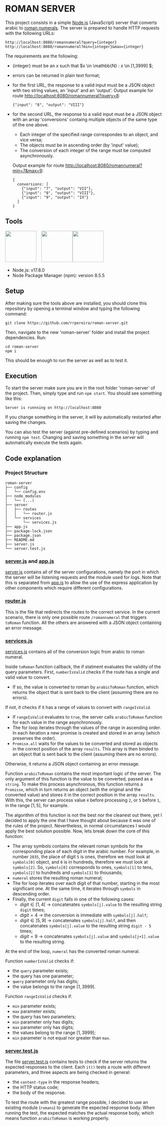 # ROMAN SERVER

This project consists in a simple [Node.js](https://nodejs.org/) (JavaScript) server that converts arabic to [roman numerals](https://en.wikipedia.org/wiki/Roman_numerals). The server is prepared to handle HTTP requests with the following URLs:

```
http://localhost:8080/romannumeral?query={integer}
http://localhost:8080/romannumeral?min={integer}&max={integer}
```

The requirements are the following:

- {integer} must be an $x$ such that $x \in \mathbb{N} : x \in [1,3999] $;
- errors can be returned in plain text format;
- for the first URL, the response to a valid input must be a JSON object with two string values, an 'input' and an 'output'. Output example for route [http://localhost:8080/romannumeral?query=8](http://localhost:8080/romannumeral?query=8):

  ```
  {"input": "8", "output": "VIII"}
  ```

- for the second URL, the response to a valid input must be a JSON object with an array 'conversions' containg multiple objects of the same type of the one above.

  - Each integer of the specified range correspondes to an object, and vice versa;
  - The objects must be in ascending order (by 'input' value);
  - The conversion of each integer of the range must be computed asynchronously.

  Output example for route [http://localhost:8080/romannumeral?min=7&max=9](http://localhost:8080/romannumeral?min=7&max=9):

  ```
  {
    conversions: [
      {"input": "7", "output": "VII"},
      {"input": "8", "output": "VIII"},
      {"input": "9", "output": "IX"}
    ]
  }
  ```

## Tools

<img src="https://upload.wikimedia.org/wikipedia/commons/thumb/9/99/Unofficial_JavaScript_logo_2.svg/260px-Unofficial_JavaScript_logo_2.svg.png" width="100" height="100">&nbsp;&nbsp;&nbsp;&nbsp;[<img src="https://avatars.githubusercontent.com/u/9950313?s=200&v=4" width="100" height="100">](https://nodejs.org/)<img src="https://www.google.com/search?q=npm&tbm=isch&ved=2ahUKEwjUy9uYq-L2AhVmif0HHeirBH8Q2-cCegQIABAA&oq=npm&gs_lcp=CgNpbWcQAzIHCCMQ7wMQJzIHCCMQ7wMQJzIFCAAQgAQyBQgAEIAEMgQIABAeMgQIABAeMgQIABAeMgQIABAeMgQIABAeMgQIABAeOgQIABAYUI4EWMcKYIQNaABwAHgAgAF0iAH3BZIBAzAuN5gBAKABAaoBC2d3cy13aXotaW1nwAEB&sclient=img&ei=tEU-YtShBOaS9u8P6NeS-Ac&bih=912&biw=960#imgrc=47ie_e0mINyxvM&imgdii=mjcFGa2lqvyZdM" width="100" height="100">&nbsp;&nbsp;&nbsp;&nbsp;

- Node.js: v17.8.0
- Node Package Manager (npm): version 8.5.5

## Setup

After making sure the tools above are installed, you should clone this repository by opening a terminal window and typing the following command:

```
git clone https://github.com/rrpereira/roman-server.git
```

Then, navigate to the new 'roman-server' folder and install the project dependencies. Run:

```
cd roman-server
npm i
```

This should be enough to run the server as well as to test it.

## Execution

To start the server make sure you are in the root folder 'roman-server' of the project. Then, simply type and run `npm start`. You should see something like this:

```
Server is runnning on http://localhost:8080
```

If you change something in the server, it will by automatically restarted after saving the changes.

You can also test the server (against pre-defined scenarios) by typing and running `npm test`. Changing and saving something in the server will automatically execute the tests again.

## Code explanation

### Project Structure

```
roman-server
├── config
│   └── config.env
├── node_modules
│   └── (...)
├── server
│   ├── routes
│   │   └── router.js
│   └── services
│       └── services.js
├── app.js
├── package-lock.json
├── package.json
├── README.md
├── server.js
└── server.test.js
```

### [server.js](server.js) and [app.js](app.js)

[server.js](server.js) contains all of the server configurations, namely the port in which the server will be listening requests and the module used for logs. Note that this is separated from [app.js](app.js) to allow the use of the express application by other components which require different configurations.

### [router.js](/server/routes/router.js)

This is the file that redirects the routes to the correct service. In the current scenario, there is only one possible route `/romannumeral` that triggers `toRoman` function. All the others are answered with a JSON object containing an error message.

### [services.js](/server/services/services.js)

[services.js](/server/services/services.js) contains all of the conversion logic from arabic to roman numeral.

Inside `toRoman` function callback, the if statment evaluates the validity of the query parameters. First, `numberIsValid` checks if the route has a single and valid value to convert.

- If so, the value is converted to roman by `arabicToRoman` function, which returns the object that is sent back to the client (assuming there are no errors).

If not, it checks if it has a range of values to convert with `rangeIsValid`.

- If `rangeIsValid` evaluates to `true`, the server calls `arabicToRoman` function for each value in the range asynchronously.
- The for loop iterates through the values of the range in ascending order. In each iteration a new promise is created and stored in an array (which preserves the order).
- `Promise.all` waits for the values to be converted and stored as objects in the correct position of the array `results`. This array is then binded to an object that is sent back to the client (assuming there are no errors).

Otherwise, it returns a JSON object containing an error message.

Function `arabicToRoman` contains the most important logic of the server. The only argument of this function is the value to be converted, passed as a `string`. To make this process asynchronous, this function returns a `Promisse`, which in turn returns an object (with the original and the converted value) and stores it in the correct position in the array `results`. With this, the server can process value `4` before processing `2`, or `5` before `1`, in the range $[1,5]$, for example.

The algorithm of this function is not the best nor the cleanest out there, yet I decided to apply the one that I have thought about because it was one of the rules of the project. Nevertheless, in normal circumstances I would apply the best solution possible. Now, lets break down the core of this function:

- The array symbols contains the relevant roman symbols for the corresponding place of each digit in the arabic number. For example, in number `2035`, the place of digit `5` is ones, therefore we must look at `symbols[0]` object, and `0` is in hundreds, therefore we must look at `symbols[2]`. So, `symbols[0]` corresponds to ones, `symbols[1]` to tens, `symbols[2]` to hundreds and `symbols[3]` to thousands;
- `numeral` stores the resulting roman numeral;
- The for loop iterates over each digit of that number, starting in the most significant one. At the same time, it iterates through `symbols` in descending order.
- Finally, the current `digit` falls in one of the following cases:
  - $digit \in [1,4[$ -> concatenates `symbols[j].value` to the resulting string `digit` times;
  - $digit = 4$ -> the conversion is immediate with `symbols[j].half`;
  - $digit \in ]5,9]$ -> concatenates `symbols[j].half`, and then concatenates `symbols[j].value` to the resulting string `digit - 5` times;
  - $digit = 9$ -> concatenates `symbols[j].value` and `symbols[j+1].value` to the resulting string.

At the end of the loop, `numeral` has the converted roman numeral.

Function `numberIsValid` checks if:

- the `query` parameter exists;
- the query has one parameter;
- `qwery` parameter only has digits;
- the value belongs to the range $[1,3999]$.

Function `rangeIsValid` checks if:

- `min` parameter exists;
- `max` parameter exists;
- the query has two parameters;
- `min` parameter only has digits;
- `max` parameter only has digits;
- the values belong to the range $[1,3999]$;
- `min` parameter is not equal nor greater than `max`.

### [server.test.js](/server.test.js)

The file [server.test.js](/server.test.js) contains tests to check if the server returns the expected responses to the client. Each `it()` tests a route with different parameters, and three aspects are being checked in general:

- the `content-type` in the response headers;
- the HTTP status code;
- the body of the response.

To test the route with the greatest range possible, I decided to use an existing module (`romans`) to generate the expected response body. When running the test, the expected matches the actual response body, which means function `arabicToRoman` is working properly.

<!--How to use multiple threads to execute JavaScript in parallel:
https://nodejs.org/api/worker_threads.html

How does Node.js processes requests (hint: it doesn't use parallelism)?
https://stackoverflow.com/questions/34855352/how-in-general-does-node-js-handle-10-000-concurrent-requests

Promisse.all() doesn't use parallel processing!
https://dev.to/gbourne/the-power-of-javascript-promise-all-12ag

How does Node.js handles multiple requests?
https://stackoverflow.com/questions/34855352/how-in-general-does-node-js-handle-10-000-concurrent-requests-->
